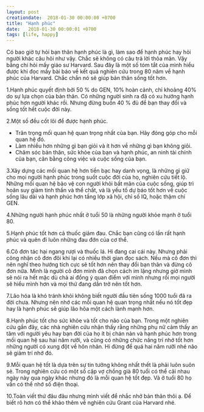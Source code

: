 ```yaml
---
layout: post
creationdate:  2018-01-30 00:00:00 +0700
title: "Hạnh phúc"
date:   2018-01-30 00:00:01 +0700
tags: [life, happy]
---
```


Có bao giờ tự hỏi bạn thân hạnh phúc là gì, làm sao để hạnh phúc hay hỏi người khác câu hỏi như vậy. Chắc sẽ không có câu trả lời thỏa mãn. Vậy bằng chi hỏi mấy giáo sư Harvard.
Sau đây là một số tóm tắt của mình hiểu được khi đọc mấy bài báo về kết quả nghiên cứu trong 80 năm về hạnh phúc của Harvard. Chắc chắn nó sẽ giúp bản thân sống tốt hơn.

1.Hạnh phúc quyết định bởi 50 % do GEN, 10% hoàn cảnh, chỉ khoảng 40% do sự lựa chọn của bản thân. Có những người sinh ra đã có xu hướng hạnh phúc hơn người khác rồi. Nhưng đừng buồn 40 % đủ để bạn thay đổi và sống tốt hết cuộc đời này.

2.Một số đều cốt lõi để được hạnh phúc.
- Trân trọng mối quan hệ quan trọng nhất của bạn. Hãy đóng góp cho mỗi quan hệ đó.
- Làm nhiều hơn những gì bạn giỏi và ít hơn về những gì bạn không giỏi.
- Chăm sóc bản thân, sức khỏe của bạn và hạnh phúc, an ninh tài chính của bạn, cân bằng công việc và cuộc sống của bạn.

3.Xây dựng các mối quan hệ hơn tiền bạc hay danh vọng, là những gì giữ cho mọi người hạnh phúc trong suốt cuộc đời của họ, nghiên cứu tiết lộ. Những mối quan hệ bảo vệ con người khỏi bất mãn của cuộc sống, giúp trì hoãn suy giảm tinh thần và thể chất, và là yếu tố dự báo tốt hơn về cuộc sống lâu dài và hạnh phúc hơn tầng lớp xã hội, chỉ số IQ, hoặc thậm chí GEN.

4.Những người hạnh phúc nhất ở tuổi 50 là những người khỏe mạnh ở tuổi 80.

5.Hạnh phúc tốt hơn cả thuốc giảm đau. Chắc bạn cũng có lần rất hạnh phúc và quên đi luôn những đau đớn của cơ thể.

6.Cô đơn tác hại ngang rượi và thuốc lá. Hi đang cai cái này. Nhưng phải công nhận cô đơn đôi khi lại có nhiều thời gian đọc sách. Nếu mà cô đơn thì nên nghĩ theo hướng tích cực sẽ tốt hơn nên thay đổi bạn thân và đừng cô đơn nữa. Mình là người cô đơn mình đã chọn cách im lặng nhưng giờ mình sẽ nói ra hết mặc dù chả ai đồng ý quan điểm với mình nhưng rồi mọi người sẽ hiểu mình hơn và mọi thứ đang dần trở nên tốt hơn.

7.Lão hóa là khó tránh khỏi không biết người đầu tiên sống 1000 tuổi đã ra đời chưa. Nhưng nên nhớ các mỗi quan hệ quan trọng nhất nếu nó tốt đẹp hay là hạnh phúc sẽ giúp lão hõa một cách lành mạnh hơn.

8.Hạnh phúc tốt cho sức khỏe và tốt cho não của bạn.
Trong một nghiên cứu gần đây, các nhà nghiên cứu nhận thấy rằng những phụ nữ cảm thấy an tâm với người yêu hay bạn đời của họ ít bị chán nản và hạnh phúc hơn trong mối quan hệ sau hai năm rưỡi, và cũng có những chức năng trí nhớ tốt hơn những người có xung đột về hôn nhân. Hi đừng để quá hai năm rưỡi nhé não sẽ giảm trí nhớ đó.

9.Mỗi quan hệ tốt là dựa trên sự tin tưởng không nhất thết là phải luôn suôn sẻ. Trong nghiên cứu có một số cặp vợ chồng già 80 tuổi có thể cãi nhau ngày  này qua ngày khác nhưng đó là mỗi quan hệ tốt đẹp. Và ở tuổi 80 họ vấn có thể nhớ số điện thoại.

10.Toàn viết thứ đâu đâu nhưng mình viết để nhắc nhở bản thân thôi ạ. Để biết rõ hơn có thể khảo thêm về nghiên cứu Grant của Harvard nhé.
